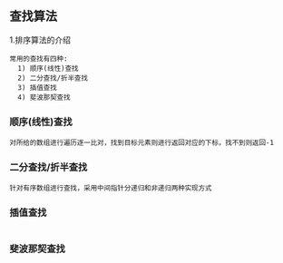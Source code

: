 ## 查找算法

1.排序算法的介绍
```text
常用的查找有四种:
  1) 顺序(线性)查找
  2) 二分查找/折半查找
  3) 插值查找
  4) 斐波那契查找
```
### 顺序(线性)查找
```text
对所给的数组进行遍历逐一比对，找到目标元素则进行返回对应的下标，找不到则返回-1
```

### 二分查找/折半查找
```text
针对有序数组进行查找，采用中间指针分递归和非递归两种实现方式
```

### 插值查找
```text

```

### 斐波那契查找
```text

```